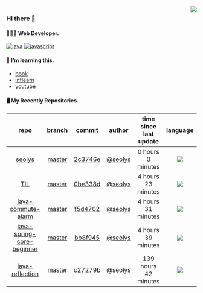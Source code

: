 <img align="right" src="https://github-readme-stats.vercel.app/api?username=seolys&show_icons=true&hide_title=true" />

### Hi there 👋

#### 🧑🏻‍💻 Web Developer.

[![java](http://img.shields.io/badge/-java-black?style=flat-square&logo=)](#)
[![javascript](http://img.shields.io/badge/-javascript-darkgray?style=flat-square&logo=)](#)

<!--
**seolys/seolys** is a ✨ _special_ ✨ repository because its `README.md` (this file) appears on your GitHub profile.

Here are some ideas to get you started:

- 🔭 I’m currently working on ...
- 🌱 I’m currently learning ...
- 👯 I’m looking to collaborate on ...
- 🤔 I’m looking for help with ...
- 💬 Ask me about ...
- 📫 How to reach me: ...
- 😄 Pronouns: ...
- ⚡ Fun fact: ...
-->

#### 🌱 I’m learning this.

- [book](https://github.com/seolys/TIL/blob/master/book/book.md)
- [inflearn](https://github.com/seolys/TIL/blob/master/inflearn/inflearn.md)
- [youtube](https://github.com/seolys/TIL/blob/master/youtube/youtube.md)

#### 🖥 My Recently Repositories.

| repo | branch | commit | author | time since last update | language |
|:---:|:---:|:---:|:---:|:---:|:---:|
| [seolys](https://github.com/seolys/seolys) | [master](https://github.com/seolys/seolys/tree/master) |[2c3746e](https://github.com/seolys/seolys/commit/2c3746efa7913c5fc890bd6ae1a8d13fb124f079) | [@seolys](https://github.com/seolys) |0 hours 0 minutes | ![](https://img.shields.io/badge/language-Go-default.svg?style=flat-square)|
| [TIL](https://github.com/seolys/TIL) | [master](https://github.com/seolys/TIL/tree/master) |[0be338d](https://github.com/seolys/TIL/commit/0be338db1376102337cbd4509c9a3cde07aebd82) | [@seolys](https://github.com/seolys) |4 hours 23 minutes | ![](https://img.shields.io/badge/language-unknown-default.svg?style=flat-square)|
| [java-commute-alarm](https://github.com/seolys/java-commute-alarm) | [master](https://github.com/seolys/java-commute-alarm/tree/master) |[f5d4702](https://github.com/seolys/java-commute-alarm/commit/f5d470230144143ce3f70a510e19cd55368472bc) | [@seolys](https://github.com/seolys) |4 hours 31 minutes | ![](https://img.shields.io/badge/language-Java-default.svg?style=flat-square)|
| [java-spring-core-beginner](https://github.com/seolys/java-spring-core-beginner) | [master](https://github.com/seolys/java-spring-core-beginner/tree/master) |[bb8f945](https://github.com/seolys/java-spring-core-beginner/commit/bb8f945a4dea068cbad6dccbef5a51e8905269dd) | [@seolys](https://github.com/seolys) |4 hours 39 minutes | ![](https://img.shields.io/badge/language-Java-default.svg?style=flat-square)|
| [java-reflection](https://github.com/seolys/java-reflection) | [master](https://github.com/seolys/java-reflection/tree/master) |[c27279b](https://github.com/seolys/java-reflection/commit/c27279b268d1a043ee468ae0cc840ae7c1c3f545) | [@seolys](https://github.com/seolys) |139 hours 42 minutes | ![](https://img.shields.io/badge/language-Java-default.svg?style=flat-square)|


<!--
[![Tech Blog Badge](http://img.shields.io/badge/-Tech%20blog-black?style=flat-square&logo=github&link=https://zzsza.github.io/)](https://zzsza.github.io/) 
[![Linkedin Badge](https://img.shields.io/badge/-LinkedIn-blue?style=flat-square&logo=Linkedin&logoColor=white&link=https://www.linkedin.com/in/seong-yun-byeon-8183a8113/)](https://www.linkedin.com/in/seong-yun-byeon-8183a8113/) 
[![Youtube Badge](https://img.shields.io/badge/Youtube-ff0000?style=flat-square&logo=youtube&link=https://www.youtube.com/c/kyleschool)](https://www.youtube.com/c/kyleschool) 
[![Facebook Badge](https://img.shields.io/badge/-Facebook-1877f2?style=flat-square&logo=facebook&logoColor=white&link=https://www.facebook.com/zzsza)](https://www.facebook.com/zzsza) 
[![Instagram Badge](https://img.shields.io/badge/-Instagram-dd2a7b?style=flat-square&logo=instagram&logoColor=white&link=https://www.instagram.com/data.scientist/)](https://www.instagram.com/data.scientist/) 
[![Gmail Badge](https://img.shields.io/badge/-Gmail-d14836?style=flat-square&logo=Gmail&logoColor=white&link=mailto:snugyun01@gmail.com)](mailto:snugyun01@gmail.com)
-->

